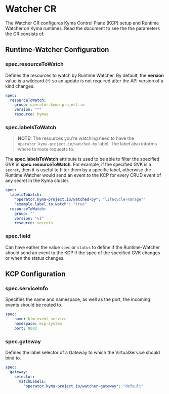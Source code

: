 # Watcher CR

The Watcher CR configures Kyma Control Plane (KCP) setup and Runtime Watcher on Kyma runtimes. Read the document to see the the parameters the CR consists of.

## Runtime-Watcher Configuration

### **spec.resourceToWatch**

Defines the resources to watch by Runtime Watcher. By default, the **version** value is a wildcard (`*`) so an update is not required after the API version of a kind changes.

```yaml
spec:
  resourceToWatch:
    group: operator.kyma-project.io
    version: "*"
    resource: kymas
```

### **spec.labelsToWatch**
> **NOTE:** The resources you're watching need to have the `operator.kyma-project.io/watched-by` label. The label also informs where to route requests to.

The **spec.labelsToWatch** attribute is used to be able to filter the specified GVK in **spec.resourceToWatch**. For example, if the specified GVK is a `secret`, then it is useful to filter them by a specific label, otherwise the Runtime Watcher would send an event to the KCP for every CRUD event of any secret in the Kyma cluster.

```yaml
spec:
  labelsToWatch:
    "operator.kyma-project.io/watched-by": "lifecycle-manager"
    "example.label.to.watch": "true"
  resourceToWatch:
    group: ""
    version: "v1"
    resource: secrets
```


### **spec.field**
Can have eather the value `spec` or `status` to define if the Runtime-Watcher should send an event to the KCP if the spec of the specified GVK changes or when the status changes.

## KCP Configuration

### **spec.serviceInfo**
Specifies the name and namespace, as well as the port, the incoming events should be routed to.

```yaml
spec:
    name: klm-event-service
    namespace: kcp-system
    port: 8082
```


### **spec.gateway**
Defines the label selector of a Gateway to which the VirtualService should bind to.

```yaml
spec:
  gateway:
    selector:
      matchLabels:
        "operator.kyma-project.io/watcher-gateway": "default"
```

